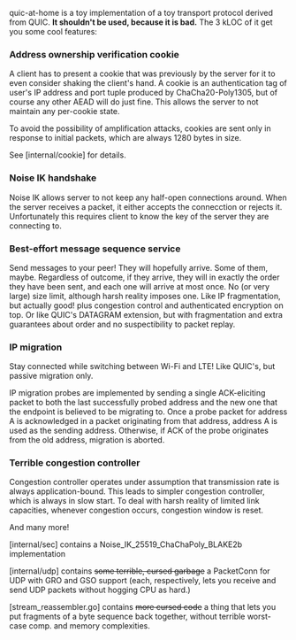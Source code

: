 quic-at-home is a toy implementation of a toy transport protocol derived from
QUIC. **It shouldn't be used, because it is bad.** The 3 kLOC of it get you
some cool features:

### Address ownership verification cookie

A client has to present a cookie that was previously by the server for it to
even consider shaking the client's hand. A cookie is an authentication tag of
user's IP address and port tuple produced by ChaCha20-Poly1305, but of course
any other AEAD will do just fine. This allows the server to not maintain any
per-cookie state.

To avoid the possibility of amplification attacks, cookies are sent only in
response to initial packets, which are always 1280 bytes in size.

See [internal/cookie] for details.

### Noise IK handshake

Noise IK allows server to not keep any half-open connections around. When the
server receives a packet, it either accepts the connecction or rejects it.
Unfortunately this requires client to know the key of the server they are
connecting to.

### Best-effort message sequence service

Send messages to your peer! They will hopefully arrive. Some of them, maybe.
Regardless of outcome, if they arrive, they will in exactly the order they have
been sent, and each one will arrive at most once. No (or very large) size
limit, although harsh reality imposes one. Like IP fragmentation, but actually
good! plus congestion control and authenticated encryption on top. Or like
QUIC's DATAGRAM extension, but with fragmentation and extra guarantees about
order and no suspectibility to packet replay.

### IP migration

Stay connected while switching between Wi-Fi and LTE! Like QUIC's, but passive
migration only.

IP migration probes are implemented by sending a single ACK-eliciting packet to
both the last successfully probed address and the new one that the endpoint is
believed to be migrating to. Once a probe packet for address A is acknowledged
in a packet originating from that address, address A is used as the sending
address. Otherwise, if ACK of the probe originates from the old address,
migration is aborted.

### Terrible congestion controller

Congestion controller operates under assumption that transmission rate is always
application-bound. This leads to simpler congestion controller, which is always
in slow start. To deal with harsh reality of limited link capacities, whenever
congestion occurs, congestion window is reset.

And many more!

[internal/sec] contains a Noise_IK_25519_ChaChaPoly_BLAKE2b implementation

[internal/udp] contains ~~some terrible, cursed garbage~~ a PacketConn for UDP
with GRO and GSO support (each, respectively, lets you receive and send UDP
packets without hogging CPU as hard.)

[stream_reassembler.go] contains ~~more cursed code~~ a thing that lets you put
fragments of a byte sequence back together, without terrible worst-case comp.
and memory complexities.
